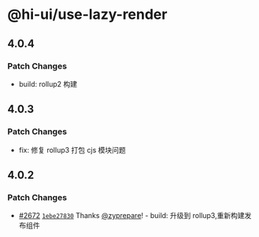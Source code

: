 # @hi-ui/use-lazy-render

## 4.0.4

### Patch Changes

- build: rollup2 构建

## 4.0.3

### Patch Changes

- fix: 修复 rollup3 打包 cjs 模块问题

## 4.0.2

### Patch Changes

- [#2672](https://github.com/XiaoMi/hiui/pull/2672) [`1ebe27830`](https://github.com/XiaoMi/hiui/commit/1ebe2783098b3a8cd980bd10076d67635463800e) Thanks [@zyprepare](https://github.com/zyprepare)! - build: 升级到 rollup3,重新构建发布组件
